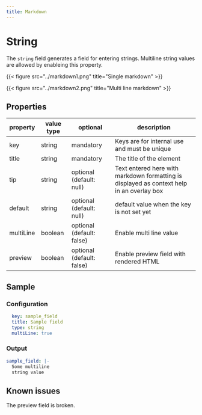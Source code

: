```yaml
---
title: Markdown
---
```


# String

The `string` field generates a field for entering strings. Multiline string
values are allowed by enableing this property.

{{< figure src="../markdown1.png" title="Single markdown" >}}

{{< figure src="../markdown2.png" title="Multi line markdown" >}}

## Properties

| property  | value type | optional                  | description                                                                               |
|-----------|------------|---------------------------|-------------------------------------------------------------------------------------------|
| key       | string     | mandatory                 | Keys are for internal use and must be unique                                              |
| title     | string     | mandatory                 | The title of the element                                                                  |
| tip       | string     | optional (default: null)  | Text entered here with markdown formatting is displayed as context help in an overlay box |
| default   | string     | optional (default: null)  | default value when the key is not set yet                                                 |
| multiLine | boolean    | optional (default: false) | Enable multi line value                                                                   |
| preview   | boolean    | optional (default: false) | Enable preview field with rendered HTML                                                   |

## Sample

### Configuration

```yaml
  key: sample_field
  title: Sample field
  type: string
  multiLine: true
```

### Output

```yaml
sample_field: |-
  Some multiline
  string value
```

## Known issues

The preview field is broken.
